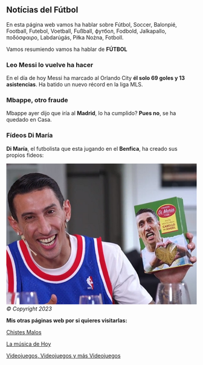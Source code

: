## Notícias del Fútbol

En esta página web vamos ha hablar sobre Fútbol, Soccer, Balonpié, Football, Futebol, Voetball, Fußball, футбол, Fodbold, Jalkapallo, ποδόσφαιρο, Labdarúgás, Piłka Nożna, Fotboll.

Vamos resumiendo vamos ha hablar de **FÚTBOL**

### Leo Messi lo vuelve ha hacer

En el día de hoy Messi ha marcado al Orlando City **él solo 69 goles y 13 asistencias**. Ha batido un nuevo récord en la liga MLS.

### Mbappe, otro fraude

Mbappe ayer dijo que iría al **Madrid**, lo ha cumplido? **Pues no**, se ha quedado en Casa.

### Fídeos Di María

**Di María**, el futbolista que esta jugando en el **Benfica**, ha creado sus propios fideos:

![Fideos Di María](dima.jpg)  
*© Copyright 2023*


**Mis otras páginas web por si quieres visitarlas:**  
  
[Chistes Malos](index.md)  

[La música de Hoy](pag2.md)  

[Videojuegos, Videojuegos y más Videojuegos](pag3.md)



